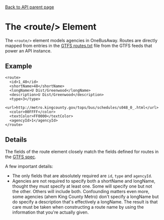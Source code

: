 [Back to API parent page](../index.html)

# The &lt;route/&gt; Element

The `<route/>` element models agencies in OneBusAway.  Routes are directly mapped from entries in the [GTFS routes.txt](http://code.google.com/transit/spec/transit_feed_specification.html#routes_txt___Field_Definitions) file from the GTFS feeds that power an API instance.

## Example

    <route>
      <id>1_48</id>
      <shortName>48</shortName>
      <longName>U Dist/Greenwood</longName> 
      <description>U Dist/Greenwood</description>
      <type>3</type>
      <url>http://metro.kingcounty.gov/tops/bus/schedules/s048_0_.html</url>
      <color>00FFFF</color>
      <textColor>FF0000</textColor>
      <agencyId>1</agencyId>
    </route>

## Details

The fields of the route element closely match the fields defined for routes in the [GTFS spec](http://code.google.com/transit/spec/transit_feed_specification.html#routes_txt___Field_Definitions).

A few important details:

* The only fields that are absolutely required are `id`, `type` and `agencyId`.
* Agencies are not required to specify both a shortName and longName, thought they must specify at least one.  Some will specify one but not the other.  Others will include both.  Confounding matters even more, some agencies (ahem King County Metro) don't specify a longName but do specify a description that's effectively a longName.  The result is that care must be taken when constructing a route name by using the information that you're actually given.
